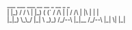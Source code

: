 <p>
 ___   ___   ___   __    __    _      __    _      _ 
 <br/>
| |_) / / \ | |_) ( (`  / /\  | |    / /\  | |\ | | |
<br/> 
|_|_) \_\_/ |_| \ _)_) /_/--\ |_|__ /_/--\ |_| \| |_|
</p>
